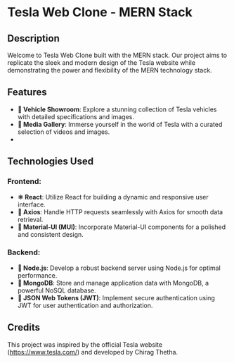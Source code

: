 # Tesla Web Clone - MERN Stack

## Description

Welcome to Tesla Web Clone built with the MERN stack. Our project aims to replicate the sleek and modern design of the Tesla website while demonstrating the power and flexibility of the MERN technology stack.

## Features

- **🚗 Vehicle Showroom**: Explore a stunning collection of Tesla vehicles with detailed specifications and images.
- **🎥 Media Gallery**: Immerse yourself in the world of Tesla with a curated selection of videos and images.
- 
## Technologies Used

### Frontend:

- **⚛️ React**: Utilize React for building a dynamic and responsive user interface.
- **📡 Axios**: Handle HTTP requests seamlessly with Axios for smooth data retrieval.
- **📐 Material-UI (MUI)**: Incorporate Material-UI components for a polished and consistent design.

### Backend:

- **🚀 Node.js**: Develop a robust backend server using Node.js for optimal performance.
- **🏦 MongoDB**: Store and manage application data with MongoDB, a powerful NoSQL database.
- **🔑 JSON Web Tokens (JWT)**: Implement secure authentication using JWT for user authentication and authorization.

## Credits

This project was inspired by the official Tesla website (https://www.tesla.com/) and developed by Chirag Thetha.
